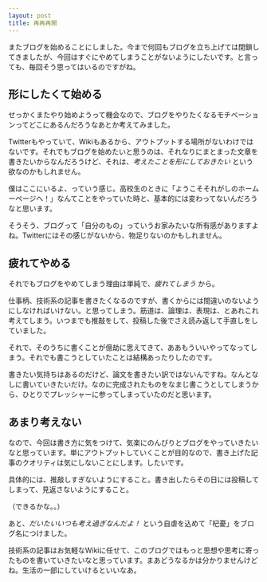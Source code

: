 ```yaml
---
layout: post
title: 再再再開
---
```


またブログを始めることにしました。今まで何回もブログを立ち上げては閉鎖してきましたが、今回はすぐにやめてしまうことがないようにしたいです。と言っても、毎回そう思ってはいるのですがね。

形にしたくて始める
----

せっかくまたやり始めようって機会なので、ブログをやりたくなるモチベーションってどこにあるんだろうなあとか考えてみました。

Twitterもやっていて、Wikiもあるから、アウトプットする場所がないわけではないです。それでもブログを始めたいと思うのは、それなりにまとまった文章を書きたいからなんだろうけど、それは、*考えたことを形にしておきたい* という欲なのかもしれません。

僕はここにいるよ、っていう感じ。高校生のときに「ようこそそれがしのホームーページへ！」なんてことをやっていた時と、基本的には変わってないんだろうなと思います。

そうそう、ブログって「自分のもの」っていうお家みたいな所有感がありますよね。Twitterにはその感じがないから、物足りないのかもしれません。

疲れてやめる
----

それでもブログをやめてしまう理由は単純で、*疲れてしまう* から。

仕事柄、技術系の記事を書きたくなるのですが、書くからには間違いのないようにしなければいけない。と思ってしまう。筋道は、論理は、表現は、とあれこれ考えてしまう。いつまでも推敲をして、投稿した後でさえ読み返して手直しをしていました。

それで、そのうちに書くことが億劫に思えてきて、ああもういいやってなってしまう。それでも書こうとしていたことは結構あったりしたのです。

書きたい気持ちはあるのだけど、論文を書きたい訳ではないんですね。なんとなしに書いていきたいだけ。なのに完成されたものをなまじ書こうとしてしまうから、ひとりでプレッシャーに参ってしまっていたのだと思います。

あまり考えない
----

なので、今回は書き方に気をつけて、気楽にのんびりとブログをやっていきたいなと思っています。単にアウトプットしていくことが目的なので、書き上げた記事のクオリティは気にしないことにします。したいです。

具体的には、推敲しすぎないようにすること。書き出したらその日には投稿してしまって、見返さないようにすること。

（できるかな。。）

あと、*だいたいいつも考え過ぎなんだよ！* という自虐を込めて「杞憂」をブログ名につけました。

技術系の記事はお気軽なWikiに任せて、このブログではもっと思想や思考に寄ったものを書いていきたいなと思っています。まあどうなるかは分かりませんけどね。生活の一部にしていけるといいなあ。

